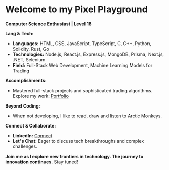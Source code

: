 # Welcome to my Pixel Playground

**Computer Science Enthusiast | Level 18**

**Lang & Tech:**
* **Languages:** HTML, CSS, JavaScript, TypeScript, C, C++, Python, Solidity, Rust, Go
* **Technologies:** Node.js, React.js, Express.js, MongoDB, Prisma, Next.js, .NET, Selenium
* **Field:** Full-Stack Web Development, Machine Learning Models for Trading

**Accomplishments:**
* Mastered full-stack projects and sophisticated trading algorithms. Explore my work: [Portfolio](https://github.com/Basith-Ahmed)

**Beyond Coding:**
* When not developing, I like to read, draw and listen to Arctic Monkeys.

**Connect & Collaborate:**
* **LinkedIn:** [Connect](www.linkedin.com/in/basith-ahmed)
* **Let's Chat:** Eager to discuss tech breakthroughs and complex challenges.

**Join me as I explore new frontiers in technology. The journey to innovation continues.** Stay tuned!
